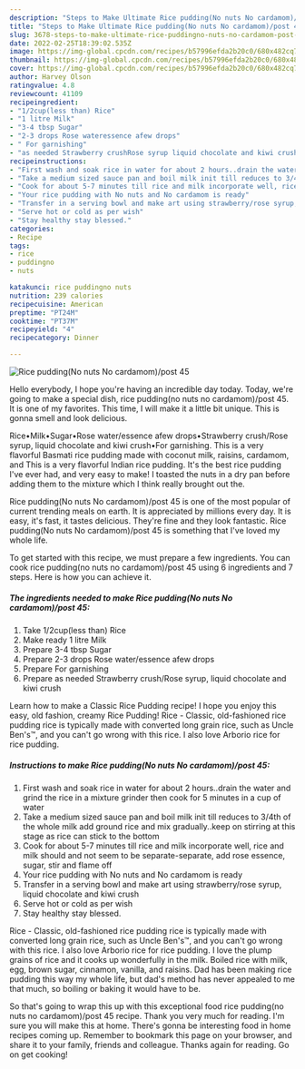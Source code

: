 ```yaml
---
description: "Steps to Make Ultimate Rice pudding(No nuts No cardamom)/post 45"
title: "Steps to Make Ultimate Rice pudding(No nuts No cardamom)/post 45"
slug: 3678-steps-to-make-ultimate-rice-puddingno-nuts-no-cardamom-post-45
date: 2022-02-25T18:39:02.535Z
image: https://img-global.cpcdn.com/recipes/b57996efda2b20c0/680x482cq70/rice-puddingno-nuts-no-cardamompost-45-recipe-main-photo.jpg
thumbnail: https://img-global.cpcdn.com/recipes/b57996efda2b20c0/680x482cq70/rice-puddingno-nuts-no-cardamompost-45-recipe-main-photo.jpg
cover: https://img-global.cpcdn.com/recipes/b57996efda2b20c0/680x482cq70/rice-puddingno-nuts-no-cardamompost-45-recipe-main-photo.jpg
author: Harvey Olson
ratingvalue: 4.8
reviewcount: 41109
recipeingredient:
- "1/2cup(less than) Rice"
- "1 litre Milk"
- "3-4 tbsp Sugar"
- "2-3 drops Rose wateressence afew drops"
- " For garnishing"
- "as needed Strawberry crushRose syrup liquid chocolate and kiwi crush"
recipeinstructions:
- "First wash and soak rice in water for about 2 hours..drain the water and grind the rice in a mixture grinder then cook for 5 minutes in a cup of water"
- "Take a medium sized sauce pan and boil milk init till reduces to 3/4th of the whole milk add ground rice and mix gradually..keep on stirring at this stage as rice can stick to the bottom"
- "Cook for about 5-7 minutes till rice and milk incorporate well, rice and milk should and not seem to be separate-separate, add rose essence, sugar, stir and flame off"
- "Your rice pudding with No nuts and No cardamom is ready"
- "Transfer in a serving bowl and make art using strawberry/rose syrup, liquid chocolate and kiwi crush"
- "Serve hot or cold as per wish"
- "Stay healthy stay blessed."
categories:
- Recipe
tags:
- rice
- puddingno
- nuts

katakunci: rice puddingno nuts 
nutrition: 239 calories
recipecuisine: American
preptime: "PT24M"
cooktime: "PT37M"
recipeyield: "4"
recipecategory: Dinner

---
```



![Rice pudding(No nuts No cardamom)/post 45](https://img-global.cpcdn.com/recipes/b57996efda2b20c0/680x482cq70/rice-puddingno-nuts-no-cardamompost-45-recipe-main-photo.jpg)

Hello everybody, I hope you're having an incredible day today. Today, we're going to make a special dish, rice pudding(no nuts no cardamom)/post 45. It is one of my favorites. This time, I will make it a little bit unique. This is gonna smell and look delicious.

Rice•Milk•Sugar•Rose water/essence afew drops•Strawberry crush/Rose syrup, liquid chocolate and kiwi crush•For garnishing. This is a very flavorful Basmati rice pudding made with coconut milk, raisins, cardamom, and This is a very flavorful Indian rice pudding. It&#39;s the best rice pudding I&#39;ve ever had, and very easy to make! I toasted the nuts in a dry pan before adding them to the mixture which I think really brought out the.

Rice pudding(No nuts No cardamom)/post 45 is one of the most popular of current trending meals on earth. It is appreciated by millions every day. It is easy, it's fast, it tastes delicious. They're fine and they look fantastic. Rice pudding(No nuts No cardamom)/post 45 is something that I've loved my whole life.


To get started with this recipe, we must prepare a few ingredients. You can cook rice pudding(no nuts no cardamom)/post 45 using 6 ingredients and 7 steps. Here is how you can achieve it.

<!--inarticleads1-->

##### The ingredients needed to make Rice pudding(No nuts No cardamom)/post 45:

1. Take 1/2cup(less than) Rice
1. Make ready 1 litre Milk
1. Prepare 3-4 tbsp Sugar
1. Prepare 2-3 drops Rose water/essence afew drops
1. Prepare  For garnishing
1. Prepare as needed Strawberry crush/Rose syrup, liquid chocolate and kiwi crush


Learn how to make a Classic Rice Pudding recipe! I hope you enjoy this easy, old fashion, creamy Rice Pudding! Rice - Classic, old-fashioned rice pudding rice is typically made with converted long grain rice, such as Uncle Ben&#39;s™, and you can&#39;t go wrong with this rice. I also love Arborio rice for rice pudding. 

<!--inarticleads2-->

##### Instructions to make Rice pudding(No nuts No cardamom)/post 45:

1. First wash and soak rice in water for about 2 hours..drain the water and grind the rice in a mixture grinder then cook for 5 minutes in a cup of water
1. Take a medium sized sauce pan and boil milk init till reduces to 3/4th of the whole milk add ground rice and mix gradually..keep on stirring at this stage as rice can stick to the bottom
1. Cook for about 5-7 minutes till rice and milk incorporate well, rice and milk should and not seem to be separate-separate, add rose essence, sugar, stir and flame off
1. Your rice pudding with No nuts and No cardamom is ready
1. Transfer in a serving bowl and make art using strawberry/rose syrup, liquid chocolate and kiwi crush
1. Serve hot or cold as per wish
1. Stay healthy stay blessed.


Rice - Classic, old-fashioned rice pudding rice is typically made with converted long grain rice, such as Uncle Ben&#39;s™, and you can&#39;t go wrong with this rice. I also love Arborio rice for rice pudding. I love the plump grains of rice and it cooks up wonderfully in the milk. Boiled rice with milk, egg, brown sugar, cinnamon, vanilla, and raisins. Dad has been making rice pudding this way my whole life, but dad&#39;s method has never appealed to me that much, so boiling or baking it would have to be. 

So that's going to wrap this up with this exceptional food rice pudding(no nuts no cardamom)/post 45 recipe. Thank you very much for reading. I'm sure you will make this at home. There's gonna be interesting food in home recipes coming up. Remember to bookmark this page on your browser, and share it to your family, friends and colleague. Thanks again for reading. Go on get cooking!
